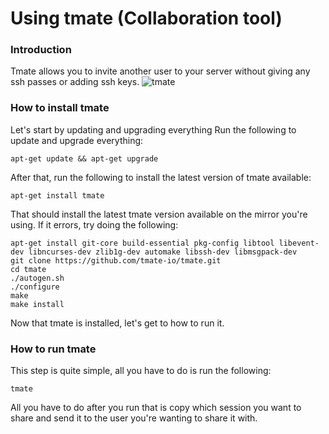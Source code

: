 # Using tmate (Collaboration tool)
### Introduction
Tmate allows you to invite another user to your server without giving any ssh passes or adding ssh keys.
![tmate](/extras/assets/tools/tmate_help.png)
### How to install tmate
Let's start by updating and upgrading everything
Run the following to update and upgrade everything:
```
apt-get update && apt-get upgrade
```   
After that, run the following to install the latest version of tmate available: 
```
apt-get install tmate
```
That should install the latest tmate version available on the mirror you're using.
If it errors, try doing the following:
```
apt-get install git-core build-essential pkg-config libtool libevent-dev libncurses-dev zlib1g-dev automake libssh-dev libmsgpack-dev
git clone https://github.com/tmate-io/tmate.git
cd tmate
./autogen.sh
./configure
make
make install
```
Now that tmate is installed, let's get to how to run it.
### How to run tmate
This step is quite simple, all you have to do is run the following:
```
tmate
```
All you have to do after you run that is copy which session you want to share and send it to the user you're wanting to share it with.
